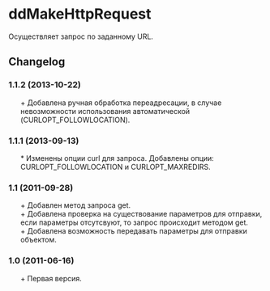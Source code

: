 # ddMakeHttpRequest
Осуществляет запрос по заданному URL.

## Changelog
### 1.1.2 (2013-10-22)
* \+ Добавлена ручная обработка переадресации, в случае невозможности использования автоматической (CURLOPT_FOLLOWLOCATION).

### 1.1.1 (2013-09-13)
* \* Изменены опции curl для запроса. Добавлены опции: CURLOPT_FOLLOWLOCATION и CURLOPT_MAXREDIRS.

### 1.1 (2011-09-28)
* \+ Добавлен метод запроса get.
* \+ Добавлена проверка на существование параметров для отправки, если параметры отсутсвуют, то запрос происходит методом get.
* \+ Добавлена возможность передавать параметры для отправки объектом.

### 1.0 (2011-06-16)
* \+ Первая версия.

<style>ul{list-style:none;}</style>